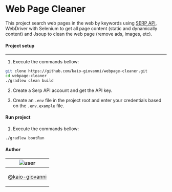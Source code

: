 # Web Page Cleaner

This project search web pages in the web by keywords using [SERP API](https://wwww.serpapi.com), WebDriver with Selenium to get all page content (static and dynamically content) and Jsoup to clean the web page (remove ads, images, etc).

#### Project setup

_____

1. Execute the commands bellow:

```bash
git clone https://github.com/kaio-giovanni/webpage-cleaner.git
cd webpage-cleaner
./gradlew clean build
```

2. Create a Serp API account and get the API key.

3. Create an `.env` file in the project root and enter your credentials based on the `.env.example` file.

#### Run project

1. Execute the commands bellow:

```bash
./gradlew bootRun
```

#### Author

| ![user](https://avatars1.githubusercontent.com/u/64810260?v=4&s=150) |
| ----------------------------- |
| <p align="center"> <a href="https://github.com/kaio-giovanni"> @kaio-giovanni </a> </p>|
